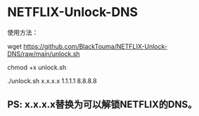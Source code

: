 # NETFLIX-Unlock-DNS

使用方法：

wget https://github.com/BlackTouma/NETFLIX-Unlock-DNS/raw/main/unlock.sh

chmod +x unlock.sh

./unlock.sh x.x.x.x 1.1.1.1 8.8.8.8

## PS: x.x.x.x替换为可以解锁NETFLIX的DNS。
